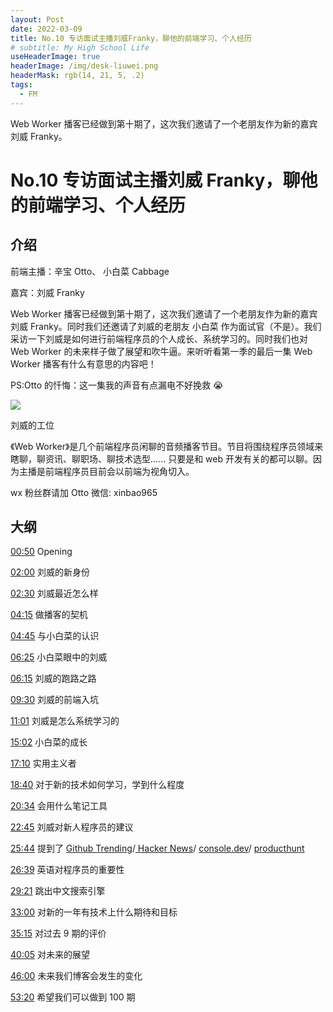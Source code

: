 ```yaml
---
layout: Post
date: 2022-03-09
title: No.10 专访面试主播刘威Franky，聊他的前端学习、个人经历
# subtitle: My High School Life
useHeaderImage: true
headerImage: /img/desk-liuwei.png
headerMask: rgb(14, 21, 5, .2)
tags:
  - FM
---
```


Web Worker 播客已经做到第十期了，这次我们邀请了一个老朋友作为新的嘉宾刘威 Franky。

<!-- more -->

# No.10 专访面试主播刘威 Franky，聊他的前端学习、个人经历

## 介绍

前端主播：辛宝 Otto、 小白菜 Cabbage

嘉宾：刘威 Franky

Web Worker 播客已经做到第十期了，这次我们邀请了一个老朋友作为新的嘉宾刘威 Franky。同时我们还邀请了刘威的老朋友 小白菜 作为面试官（不是）。我们采访一下刘威是如何进行前端程序员的个人成长、系统学习的。同时我们也对 Web Worker 的未来样子做了展望和吹牛逼。来听听看第一季的最后一集 Web Worker 播客有什么有意思的内容吧！

PS:Otto 的忏悔：这一集我的声音有点漏电不好挽救 😭

![](/img/desk-liuwei.png)

刘威的工位

《Web Worker》是几个前端程序员闲聊的音频播客节目。节目将围绕程序员领域来瞎聊，聊资讯、聊职场、聊技术选型...... 只要是和 web 开发有关的都可以聊。因为主播是前端程序员目前会以前端为视角切入。

wx 粉丝群请加 Otto 微信: xinbao965

## 大纲

[00:50]() Opening

[02:00]() 刘威的新身份

[02:30]() 刘威最近怎么样

[04:15]() 做播客的契机

[04:45]() 与小白菜的认识

[06:25]() 小白菜眼中的刘威

[06:15]() 刘威的跑路之路

[09:30]() 刘威的前端入坑

[11:01]() 刘威是怎么系统学习的

[15:02]() 小白菜的成长

[17:10]() 实用主义者

[18:40]() 对于新的技术如何学习，学到什么程度

[20:34]() 会用什么笔记工具

[22:45]() 刘威对新人程序员的建议

[25:44]() 提到了 [Github Trending](https://github.com/trending)/[ Hacker News](https://news.ycombinator.com/)/ [console.dev](https://console.dev/)/ [producthunt](https://www.producthunt.com/)

[26:39]() 英语对程序员的重要性

[29:21]() 跳出中文搜索引擎

[33:00]() 对新的一年有技术上什么期待和目标

[35:15]() 对过去 9 期的评价

[40:05]() 对未来的展望

[46:00]() 未来我们博客会发生的变化

[53:20]() 希望我们可以做到 100 期
